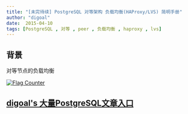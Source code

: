 ```yaml
---
title: "[未完待续] PostgreSQL 对等架构 负载均衡(HAProxy/LVS) 简明手册"
author: "digoal"
date:  2015-04-10
tags: [PostgreSQL , 对等 , peer , 负载均衡 , haproxy , lvs]
---
```

## 背景       

对等节点的负载均衡




  
<a rel="nofollow" href="http://info.flagcounter.com/h9V1"  ><img src="http://s03.flagcounter.com/count/h9V1/bg_FFFFFF/txt_000000/border_CCCCCC/columns_2/maxflags_12/viewers_0/labels_0/pageviews_0/flags_0/"  alt="Flag Counter"  border="0"  ></a>  
  
  
  
  
  
  
## [digoal's 大量PostgreSQL文章入口](https://github.com/digoal/blog/blob/master/README.md "22709685feb7cab07d30f30387f0a9ae")
  
